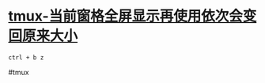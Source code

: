 # [tmux-当前窗格全屏显示再使用依次会变回原来大小](../index/tmux.md#tmux-当前窗格全屏显示再使用依次会变回原来大小)


```
ctrl + b z
```


#tmux
